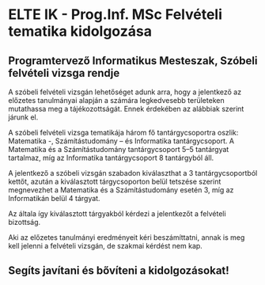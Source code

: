 # ELTE IK - Prog.Inf. MSc Felvételi tematika kidolgozása

## Programtervező Informatikus Mesteszak, Szóbeli felvételi vizsga rendje

A szóbeli felvételi vizsgán lehetőséget adunk arra, hogy a jelentkező az előzetes tanulmányai alapján a számára legkedvesebb területeken mutathassa meg a tájékozottságát. Ennek érdekében az alábbiak szerint járunk el.

A szóbeli felvételi vizsga tematikája három fő tantárgycsoportra oszlik: Matematika -, Számítástudomány – és Informatika tantárgycsoport. A Matematika és a Számítástudomány tantárgycsoport 5–5 tantárgyat tartalmaz, míg az Informatika tantárgycsoport 8 tantárgyból áll.

A jelentkező a szóbeli vizsgán szabadon kiválaszthat a 3 tantárgycsoportból kettőt, azután a kiválasztott tárgycsoporton belül tetszése szerint megnevezhet a Matematika és a Számítástudomány esetén 3, míg az Informatikán belül 4 tárgyat.

Az általa így kiválasztott tárgyakból kérdezi a jelentkezőt a felvételi bizottság.

Aki az előzetes tanulmányi eredményeit kéri beszámíttatni, annak is meg kell jelenni a felvételi vizsgán, de szakmai kérdést nem kap.

## Segíts javítani és bővíteni a kidolgozásokat!